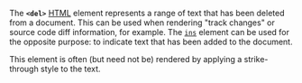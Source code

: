 The **`<del>`** [HTML](https://developer.mozilla.org/en-US/docs/Web/HTML) element represents a range of text that has been deleted from a document. This can be used when rendering "track changes" or source code diff information, for example. The [`ins`](ins!) element can be used for the opposite purpose: to indicate text that has been added to the document.

This element is often (but need not be) rendered by applying a strike-through style to the text.
